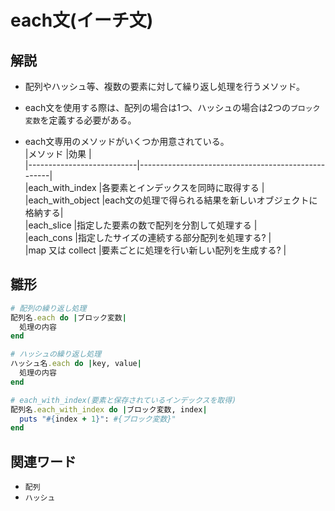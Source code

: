 # each文(イーチ文)  
## 解説  
* 配列やハッシュ等、複数の要素に対して繰り返し処理を行うメソッド。   
  
* each文を使用する際は、配列の場合は1つ、ハッシュの場合は2つの`ブロック変数`を定義する必要がある。

* each文専用のメソッドがいくつか用意されている。  
|メソッド                    |効果                                                |  
|---------------------------|----------------------------------------------------|  
|each_with_index            |各要素とインデックスを同時に取得する                   |  
|each_with_object           |each文の処理で得られる結果を新しいオブジェクトに格納する|  
|each_slice                 |指定した要素の数で配列を分割して処理する               |  
|each_cons                  |指定したサイズの連続する部分配列を処理する?             |  
|map 又は collect           |要素ごとに処理を行い新しい配列を生成する?               |  

## 雛形   
```ruby
# 配列の繰り返し処理
配列名.each do |ブロック変数|
  処理の内容
end

# ハッシュの繰り返し処理
ハッシュ名.each do |key, value|
  処理の内容
end

# each_with_index(要素と保存されているインデックスを取得)
配列名.each_with_index do |ブロック変数, index|
  puts "#{index + 1}": #{ブロック変数}"
end

```
## 関連ワード  
* `配列`
* `ハッシュ`

